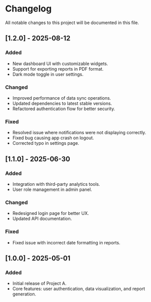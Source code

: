 # Changelog

All notable changes to this project will be documented in this file.

## [1.2.0] - 2025-08-12
### Added
- New dashboard UI with customizable widgets.
- Support for exporting reports in PDF format.
- Dark mode toggle in user settings.

### Changed
- Improved performance of data sync operations.
- Updated dependencies to latest stable versions.
- Refactored authentication flow for better security.

### Fixed
- Resolved issue where notifications were not displaying correctly.
- Fixed bug causing app crash on logout.
- Corrected typo in settings page.

## [1.1.0] - 2025-06-30
### Added
- Integration with third-party analytics tools.
- User role management in admin panel.

### Changed
- Redesigned login page for better UX.
- Updated API documentation.

### Fixed
- Fixed issue with incorrect date formatting in reports.

## [1.0.0] - 2025-05-01
### Added
- Initial release of Project A.
- Core features: user authentication, data visualization, and report generation.
